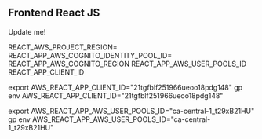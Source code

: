 ## Frontend React JS

Update me!

REACT_AWS_PROJECT_REGION=
REACT_APP_AWS_COGNITO_IDENTITY_POOL_ID=
REACT_APP_AWS_COGNITO_REGION
REACT_APP_AWS_USER_POOLS_ID
REACT_APP_CLIENT_ID

export AWS_REACT_APP_CLIENT_ID="21tgfblf251966ueoo18pdg148"
gp env AWS_REACT_APP_CLIENT_ID="21tgfblf251966ueoo18pdg148"

export AWS_REACT_APP_AWS_USER_POOLS_ID="ca-central-1_t29xB21HU"
gp env AWS_REACT_APP_AWS_USER_POOLS_ID="ca-central-1_t29xB21HU"